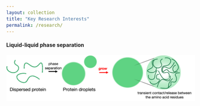 ```yaml
---
layout: collection
title: "Key Research Interests"
permalink: /research/
---
```

#### Liquid-liquid phase separation
![Liquid-liquid phase separation (LLPS)](/assets/images/research/research_LLPS_1.png)

